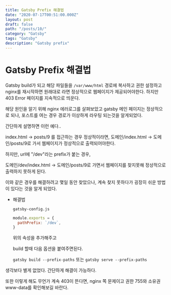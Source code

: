 ```yaml
---
title: Gatsby Prefix 해결법
date: "2020-07-17T00:51:00.000Z"
layout: post
draft: false
path: "/posts/10/"
category: "Gatsby"
tags: "Gatsby"
description: "Gatsby prefix"
---
```


# Gatsby Prefix 해결법

Gatsby build가 되고 해당 파일들을 `/var/www/html` 경로에 복사하고 권한 설정하고 nginx를 재시작하면 원래대로 라면 정상적으로 웹페이지가 제공되어야한다. 하지만 403 Error 페이지를 지속적으로 띄운다.

해당 원인을 알기 위해 nginx 에러로그를 살펴보았고 gatsby 메인 페이지는 정상적으로 되나, 포스트를 여는 경우 경로가 이상하게 라우팅 되는것을 알게되었다.

간단하게 설명하면 이런 예다..

index.html -> posts/9 를 접근하는 경우 정상적이라면,
도메인/index.html -> 도메인/posts/9로 가서 웹페이지가 정상적으로 출력되어야한다.

하지만, url에 "/dev"라는 prefix가 붙는 경우,

도메인/dev/index.html -> 도메인/posts/9로 가면서 웹페이지를 찾지못해 정상적으로 출력하지 못하게 된다.

이와 같은 경우를 해결하려고 몇일 동안 찾았으나, 계속 찾지 못하다가 굉장히 쉬운 방법이 있다는 것을 알게 되었다.

- 해결법

  `gatsby-config.js`

  ```js
  module.exports = {
    pathPrefix: `/dev`,
  }
  ```

  위의 속성을 추가해주고

  build 할때 다음 옵션을 붙여주면된다.

  `gatsby build --prefix-paths` 또는 `gatsby serve --prefix-paths`

생각보다 별게 없었다. 간단하게 해결이 가능하다.

또한 이렇게 해도 무언가 계속 403이 뜬다면, nginx 쪽 문제이고 권한 755와 소유권 www-data를 확인해보길 바란다.

